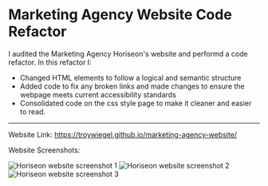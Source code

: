 # Marketing Agency Website Code Refactor

I audited the Marketing Agency Horiseon's website and performd a code refactor. In this refactor I:

* Changed HTML elements to follow a logical and semantic structure 
* Added code to fix any broken links and made changes to ensure the webpage meets current accessibility standards
* Consolidated code on the css style page to make it cleaner and easier to read.
-----------------------------------------------------------------------------------------------------------------


Website Link: https://troywiegel.github.io/marketing-agency-website/

Website Screenshots: 

![Horiseon website screenshot 1](https://troywiegel.github.io/marketing-agency-website/assets/images/MAW1.png) 
![Horiseon website screenshot 2](https://troywiegel.github.io/marketing-agency-website/assets/images/MAW2.png) 
![Horiseon website screenshot 3](https://troywiegel.github.io/marketing-agency-website/assets/images/MAW3.png)

